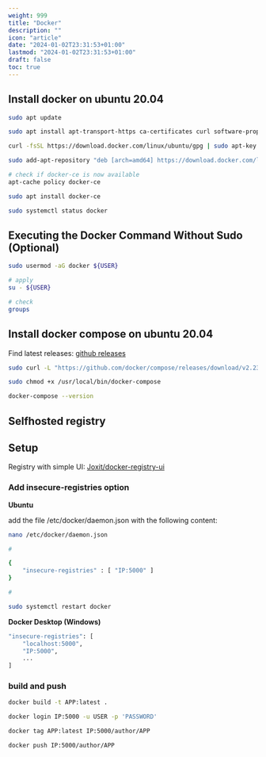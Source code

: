```yaml
---
weight: 999
title: "Docker"
description: ""
icon: "article"
date: "2024-01-02T23:31:53+01:00"
lastmod: "2024-01-02T23:31:53+01:00"
draft: false
toc: true
---
```


## Install docker on ubuntu 20.04

```bash
sudo apt update

sudo apt install apt-transport-https ca-certificates curl software-properties-common

curl -fsSL https://download.docker.com/linux/ubuntu/gpg | sudo apt-key add -

sudo add-apt-repository "deb [arch=amd64] https://download.docker.com/linux/ubuntu focal stable"

# check if docker-ce is now available
apt-cache policy docker-ce

sudo apt install docker-ce

sudo systemctl status docker
```

## Executing the Docker Command Without Sudo (Optional)

```bash
sudo usermod -aG docker ${USER}

# apply
su - ${USER}

# check
groups
```

## Install docker compose on ubuntu 20.04

Find latest releases: [github releases](https://github.com/docker/compose/releases)

```bash
sudo curl -L "https://github.com/docker/compose/releases/download/v2.23.3/docker-compose-$(uname -s)-$(uname -m)" -o /usr/local/bin/docker-compose

sudo chmod +x /usr/local/bin/docker-compose

docker-compose --version
```

## Selfhosted registry

## Setup

Registry with simple UI: [Joxit/docker-registry-ui](https://github.com/Joxit/docker-registry-ui)

### Add insecure-registries option

**Ubuntu**

add the file /etc/docker/daemon.json with the following content:

```bash
nano /etc/docker/daemon.json

#

{
    "insecure-registries" : [ "IP:5000" ]
}

#

sudo systemctl restart docker
```

**Docker Desktop (Windows)**

```bash
"insecure-registries": [
    "localhost:5000",
    "IP:5000",
    ...
]
```

### build and push

```bash
docker build -t APP:latest .

docker login IP:5000 -u USER -p 'PASSWORD'

docker tag APP:latest IP:5000/author/APP

docker push IP:5000/author/APP
```
